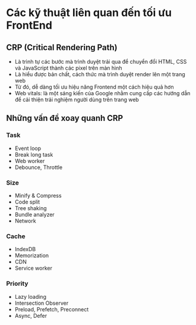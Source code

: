 # Các kỹ thuật liên quan đến tối ưu FrontEnd

## CRP (Critical Rendering Path)

+ Là trình tự các bước mà trình duyệt trải qua để chuyển đổi HTML, CSS và JavaScript thành các pixel trên màn hình
+ Là hiểu được bản chất, cách thức mà trình duyệt render lên một trang web
+ Từ đó, dễ dàng tối ưu hiệu năng Frontend một cách hiệu quả hơn
+ Web vitals: là một sáng kiến ​​của Google nhằm cung cấp các hướng dẫn để cải thiện trải nghiệm người dùng trên trang web

## Những vấn đề xoay quanh CRP

### Task

+ Event loop
+ Break long task
+ Web worker
+ Debounce, Throttle

### Size

+ Minify & Compress
+ Code split
+ Tree shaking
+ Bundle analyzer
+ Network

### Cache

+ IndexDB
+ Memorization
+ CDN
+ Service worker

### Priority

+ Lazy loading
+ Intersection Observer
+ Preload, Prefetch, Preconnect
+ Async, Defer
